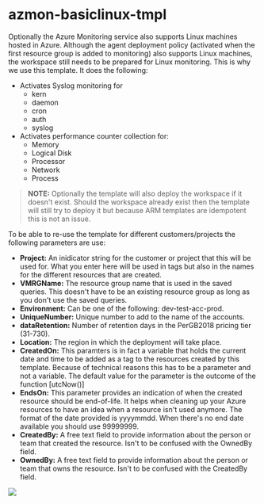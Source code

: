 # azmon-basiclinux-tmpl

Optionally the Azure Monitoring service also supports Linux machines hosted in Azure. Although the agent deployment policy (activated when the first resource group is added to monitoring) also supports Linux machines, the workspace still needs to be prepared for Linux monitoring. This is why we use this template. It does the following:
- Activates Syslog monitoring for
  - kern
  - daemon
  - cron
  - auth
  - syslog
- Activates performance counter collection for:
  - Memory
  - Logical Disk
  - Processor
  - Network
  - Process

> **NOTE:** Optionally the template will also deploy the workspace if it doesn't exist. Should the workspace already exist then the template will still try to deploy it but because ARM templates are idempotent this is not an issue.

To be able to re-use the template for different customers/projects the following parameters are use:

- **Project:** An inidicator string for the customer or project that this will be used for. What you enter here will be used in tags but also in the names for the different resources that are created.
- **VMRGName:** The resource group name that is used in the saved queries. This doesn't have to be an existing resource group as long as you don't use the saved queries.
- **Environment:** Can be one of the following: dev-test-acc-prod.
- **UniqueNumber:** Unique number to add to the name of the accounts.
- **dataRetention:** Number of retention days in the PerGB2018 pricing tier (31-730).
- **Location:** The region in which the deployment will take place.
- **CreatedOn:** This paramters is in fact a variable that holds the current date and time to be added as a tag to the resources created by this template. Because of technical reasons this has to be a parameter and not a variable. The default value for the parameter is the outcome of the function [utcNow()]
- **EndsOn:** This parameter provides an indication of when the created resource should be end-of-life. It helps when cleaning up your Azure resources to have an idea when a resource isn't used anymore. The format of the date provided is yyyymmdd. When there's no end date available you should use 99999999.
- **CreatedBy:** A free text field to provide information about the person or team that created the resource. Isn't to be confused with the OwnedBy field.
- **OwnedBy:** A free text field to provide information about the person or team that owns the resource. Isn't to be confused with the CreatedBy field.

<a href="https://portal.azure.com/#create/Microsoft.Template/uri/https%3A%2F%2Fraw.githubusercontent.com%2Fmydur%2FARMtemplates%2Fmaster%2Fazmon-basiclinux-tmpl%2F%5Fworking%2Ftemplate.json" target="_blank">
<img src="http://azuredeploy.net/deploybutton.png"/>
</a><br />
